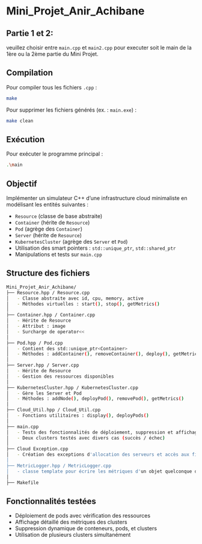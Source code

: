 # Mini_Projet_Anir_Achibane
## Partie 1 et 2:

veuillez choisir entre `main.cpp` et `main2.cpp` pour executer soit le main de la 1ère ou la 2ème partie du Mini Projet.

## Compilation

Pour compiler tous les fichiers `.cpp` :

```sh
make
```

Pour supprimer les fichiers générés (ex. : `main.exe`) :

```sh
make clean
```

## Exécution

Pour exécuter le programme principal :

```sh
.\main
```

## Objectif

Implémenter un simulateur C++ d’une infrastructure cloud minimaliste en modélisant les entités suivantes :

- `Resource` (classe de base abstraite)
- `Container` (hérite de `Resource`)
- `Pod` (agrège des `Container`)
- `Server` (hérite de `Resource`)
- `KubernetesCluster` (agrège des `Server` et `Pod`)
- Utilisation des smart pointers : `std::unique_ptr`, `std::shared_ptr`
- Manipulations et tests sur `main.cpp`

## Structure des fichiers

```sh
Mini_Projet_Anir_Achibane/
├── Resource.hpp / Resource.cpp
│   - Classe abstraite avec id, cpu, memory, active
│   - Méthodes virtuelles : start(), stop(), getMetrics()
│
├── Container.hpp / Container.cpp
│   - Hérite de Resource
│   - Attribut : image
│   - Surcharge de operator<<
│
├── Pod.hpp / Pod.cpp
│   - Contient des std::unique_ptr<Container>
│   - Méthodes : addContainer(), removeContainer(), deploy(), getMetrics()
│
├── Server.hpp / Server.cpp
│   - Hérite de Resource
│   - Gestion des ressources disponibles
│
├── KubernetesCluster.hpp / KubernetesCluster.cpp
│   - Gère les Server et Pod
│   - Méthodes : addNode(), deployPod(), removePod(), getMetrics()
│
├── Cloud_Util.hpp / Cloud_Util.cpp
│   - Fonctions utilitaires : display(), deployPods()
│
├── main.cpp
│   - Tests des fonctionnalités de déploiement, suppression et affichage
│   - Deux clusters testés avec divers cas (succès / échec)
│
├── Cloud Exception.cpp
│   - Création des exceptions d'allocation des serveurs et accès aux fichiers
│
├── MetricLogger.hpp / MetricLogger.cpp
│   - classe template pour écrire les métriques d'un objet quelconque dans un flux au choix
│
├── Makefile
```

## Fonctionnalités testées

- Déploiement de pods avec vérification des ressources
- Affichage détaillé des métriques des clusters
- Suppression dynamique de conteneurs, pods, et clusters
- Utilisation de plusieurs clusters simultanément

